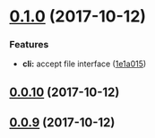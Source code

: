 <a name="0.1.0"></a>
# [0.1.0](https://github.com/packsaddle/rust-text2checkstyle_cli/compare/v0.0.10...v0.1.0) (2017-10-12)


### Features

* **cli:** accept file interface ([1e1a015](https://github.com/packsaddle/rust-text2checkstyle_cli/commit/1e1a015))



<a name="0.0.10"></a>
## [0.0.10](https://github.com/packsaddle/rust-text2checkstyle_cli/compare/v0.0.9...v0.0.10) (2017-10-12)



<a name="0.0.9"></a>
## [0.0.9](https://github.com/packsaddle/rust-text2checkstyle_cli/compare/v0.0.8...v0.0.9) (2017-10-12)


